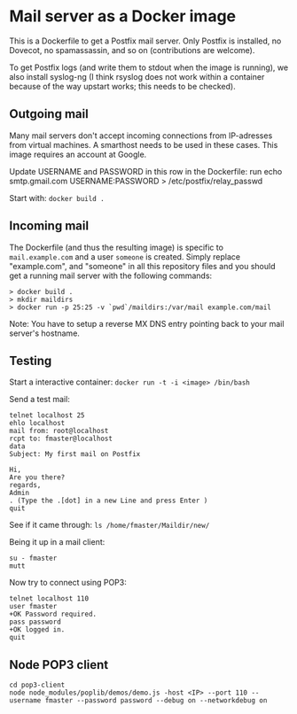 Mail server as a Docker image
============================

This is a Dockerfile to get a Postfix mail server. Only Postfix is installed,
no Dovecot, no spamassassin, and so on (contributions are welcome).

To get Postfix logs (and write them to stdout when the image is running), we
also install syslog-ng (I think rsyslog does not work within a container
because of the way upstart works; this needs to be checked).


Outgoing mail
------------
Many mail servers don't accept incoming connections from IP-adresses
from virtual machines. A smarthost needs to be used in these cases. This
image requires an account at Google. 

Update USERNAME and PASSWORD in this row in the Dockerfile: 
run echo smtp.gmail.com USERNAME:PASSWORD > /etc/postfix/relay_passwd

Start with: `docker build .`


Incoming mail
-------------

The Dockerfile (and thus the resulting image) is specific to
`mail.example.com` and a user `someone` is created. Simply replace
"example.com", and "someone" in all this repository files and you should get a
running mail server with the following commands:

    > docker build .
    > mkdir maildirs
    > docker run -p 25:25 -v `pwd`/maildirs:/var/mail example.com/mail

Note: You have to setup a reverse MX DNS entry pointing back to your mail server's
hostname.


Testing
------

Start a interactive container: `docker run -t -i <image> /bin/bash`

Send a test mail:

```
telnet localhost 25
ehlo localhost
mail from: root@localhost
rcpt to: fmaster@localhost
data
Subject: My first mail on Postfix

Hi,
Are you there?
regards,
Admin
. (Type the .[dot] in a new Line and press Enter )
quit
```


See if it came through: `ls /home/fmaster/Maildir/new/`

Being it up in a mail client:

```
su - fmaster
mutt
```


Now try to connect using POP3:

```
telnet localhost 110
user fmaster
+OK Password required.
pass password
+OK logged in.
quit
```


Node POP3 client
---------------


```
cd pop3-client
node node_modules/poplib/demos/demo.js -host <IP> --port 110 --username fmaster --password password --debug on --networkdebug on


```
